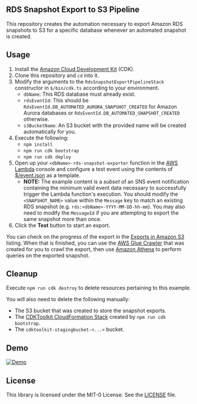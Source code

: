 ## RDS Snapshot Export to S3 Pipeline

This repository creates the automation necessary to export Amazon RDS snapshots to S3 for a specific database whenever an automated snapshot is created.

## Usage

1. Install the [Amazon Cloud Development Kit](https://aws.amazon.com/cdk/) (CDK).
2. Clone this repository and `cd` into it.
3. Modify the arguments to the `RdsSnapshotExportPipelineStack` constructor in `$/bin/cdk.ts` according to your environment.
    * `dbName`: This RDS database must already exist.
    * `rdsEventId`: This should be `RdsEventId.DB_AUTOMATED_AURORA_SNAPSHOT_CREATED` for Amazon Aurora databases or `RdsEventId.DB_AUTOMATED_SNAPSHOT_CREATED` otherwise.
    * `s3BucketName`: An S3 bucket with the provided name will be created automatically for you.
4. Execute the following:
    * `npm install`
    * `npm run cdk bootstrap`
    * `npm run cdk deploy`
5. Open up your `<dbName>-rds-snapshot-exporter` function in the [AWS Lambda](https://console.aws.amazon.com/lambda/home) console and configure a test event using the contents of [$/event.json](./event.json) as a template.
    * **NOTE:** The example content is a *subset* of an SNS event notification containing the minimum valid event data necessary to successfully trigger the Lambda function's execution. You should modify the `<SNAPSHOT_NAME>` value within the `Message` key to match an existing RDS snapshot (e.g. `rds:<dbName>-YYYY-MM-DD-hh-mm`). You may also need to modify the `MessageId` if you are attempting to export the same snapshot more than once.
6. Click the **Test** button to start an export.

You can check on the progress of the export in the [Exports in Amazon S3](https://console.aws.amazon.com/rds/home#snapshots-list:tab=exporttos3) listing. When that is finished, you can use the [AWS Glue Crawler](https://console.aws.amazon.com/glue/home#catalog:tab=crawlers) that was created for you to crawl the export, then use [Amazon Athena](https://console.aws.amazon.com/athena/home#query) to perform queries on the exported snapshot.

## Cleanup

Execute `npm run cdk destroy` to delete resources pertaining to this example.

You will also need to delete the following manually:
   * The S3 bucket that was created to store the snapshot exports.
   * The [CDKToolkit CloudFormation Stack](https://console.aws.amazon.com/cloudformation/home#/stacks?filteringText=CDKToolkit) created by `npm run cdk bootstrap`.
   * The `cdktoolkit-stagingbucket-<...>` bucket.

## Demo

[![Demo](.github/demo-video.png)](https://www.youtube.com/watch?v=lyNGeDg6EII)

## License

This library is licensed under the MIT-0 License. See the [LICENSE](./LICENSE) file.
